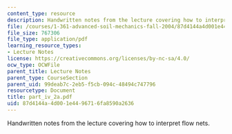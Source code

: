 ```yaml
---
content_type: resource
description: Handwritten notes from the lecture covering how to interpret flow nets.
file: /courses/1-361-advanced-soil-mechanics-fall-2004/87d4144a4d001e4496716fa8590a2636_part_iv_2a.pdf
file_size: 767306
file_type: application/pdf
learning_resource_types:
- Lecture Notes
license: https://creativecommons.org/licenses/by-nc-sa/4.0/
ocw_type: OCWFile
parent_title: Lecture Notes
parent_type: CourseSection
parent_uid: 99deab7c-2eb5-f5cb-094c-48494c747796
resourcetype: Document
title: part_iv_2a.pdf
uid: 87d4144a-4d00-1e44-9671-6fa8590a2636
---
```

Handwritten notes from the lecture covering how to interpret flow nets.